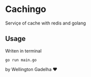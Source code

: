 # Cachingo
Serviçe of cache with redis and golang

## Usage
Writen in terminal
```
go run main.go
```

by Wellington Gadelha :heart: